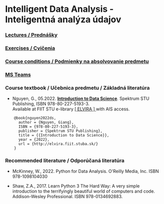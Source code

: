 #  Intelligent Data Analysis - Inteligentná analýza údajov 

### [Lectures / Prednášky](https://github.com/FIIT-IAU/2022-2023/tree/master/lectures)

### [Exercises / Cvičenia](https://github.com/FIIT-IAU/2022-2023/tree/master/exercises)

### [Course conditions / Podmienky na absolvovanie predmetu](https://github.com/FIIT-IAU/2022-2023/tree/master/various) 

### [MS Teams](https://teams.microsoft.com/l/team/19%3a74Ogf9kd5fVIZdT4MWpolpL1VT-YMhhRQECr_RYEAqU1%40thread.tacv2/conversations?groupId=e2e81b53-5b4c-4941-ba9e-c6f2d4c282aa&tenantId=25733538-6b16-4aa3-8ed6-297eb79b8e06)

### Course textbook / Učebnica predmetu / Základná literatúra

- Nguyen, G., 05.2022. **[Introduction to Data Science](http://elvira.fiit.stuba.sk/)**. Spektrum STU Publishing, ISBN 978-80-227-5193-3. <br>Available at FIIT STU e-library [ [ ELVIRA ] ](http://elvira.fiit.stuba.sk/) with AIS access.
```
    @book{nguyen2022ds,   
      author = {Nguyen, Giang},  
      ISBN = {978-80-227-5193-3},   
      publisher = {Spektrum STU Publishing},  
      title = {{Introduction to Data Science}},  
      year = {2022},
      url = {http://elvira.fiit.stuba.sk/}
    }
```
### Recommended literature / Odporúčaná literatúra

- McKinney, W., 2022. Python for Data Analysis. O'Reilly Media, Inc. ISBN 978-1098104030

- Shaw, Z.A., 2017. Learn Python 3 The Hard Way: A very simple introduction to the terrifyingly beautiful world of computers and code. Addison-Wesley Professional. ISBN 978-0134692883. 
